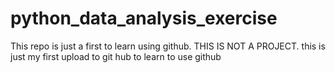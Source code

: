 # python_data_analysis_exercise
This repo is just a first to learn using github.
THIS IS NOT A PROJECT.
this is just my first upload to git hub to learn to use github
